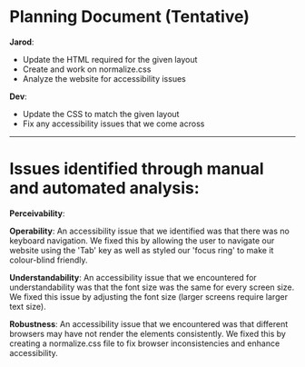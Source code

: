 # Planning Document (Tentative)

**Jarod**:  
- Update the HTML required for the given layout
- Create and work on normalize.css
- Analyze the website for accessibility issues
  

**Dev**:
- Update the CSS to match the given layout
- Fix any accessibility issues that we come across

---

# Issues identified through manual and automated analysis:

**Perceivability**:  

**Operability**: An accessibility issue that we identified was that there was no keyboard navigation. We fixed this by allowing the user to navigate our website using the 'Tab' key as well as styled our 'focus ring' to make it colour-blind friendly.  
  
**Understandability**: An accessibility issue that we encountered for understandability was that the font size was the same for every screen size. We fixed this issue by adjusting the font size (larger screens require larger text size).

**Robustness**: An accessibility issue that we encountered was that different browsers may have not render the elements consistently. We fixed this by creating a normalize.css file to fix browser inconsistencies and enhance accessibility.